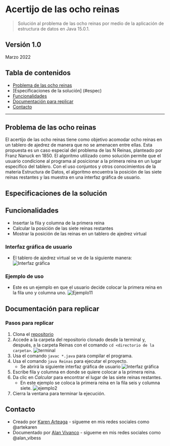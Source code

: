 # Acertijo de las ocho reinas
> Solución al problema de las ocho reinas por medio de la aplicación de estructura de datos en Java 15.0.1.

Versión 1.0
---
Marzo 2022

## Tabla de contenidos
* [Problema de las ocho reinas](#info)
* [Especificaciones de la solución] (#espec)
* [Funcionalidades](#func)
* [Documentación para replicar](#docum)
* [Contacto](#contacto)
---


## Problema de las ocho reinas <a name="info"></a> 
El acertijo de las ocho reinas tiene como objetivo acomodar ocho reinas en un tablero de ajedrez de manera que no se amenacen entre ellas. Esta propuesta es un caso especial del problema de las N Reinas, planteado por Franz Nanuck en 1850. El algoritmo utilizado como solución permite que el usuario condicione al programa al posicionar a la primera reina en un lugar específico del tablero. Con el uso conjuntos y otros conocimientos de la materia Estructura de Datos, el algoritmo encuentra la posición de las siete reinas restantes y las muestra en una interfaz gráfica de usuario.  


## Especificaciones de la solución <a name="info"></a> 


## Funcionalidades <a name="func"></a> 
- Insertar la fila y columna de la primera reina
- Calcular la posición de las siete reinas restantes
- Mostrar la posición de las reinas en un tablero de ajedrez virtual
 
 ### Interfaz gráfica de usuario
 - El tablero de ajedrez virtual se ve de la siguiente manera: 
  ![Interfaz gráfica](https://user-images.githubusercontent.com/69361149/159027992-f6fef4bf-f1aa-4bb5-8d1c-c42240d661b6.png)
  
  ### Ejemplo de uso
 - Este es un ejemplo en que el usuario decide colocar la primera reina en la fila uno y columna uno. 
  ![Ejemplo11](https://user-images.githubusercontent.com/69361149/159029310-737f13ee-d5ad-4f32-b3ac-81b718e38db1.png)


## Documentación para replicar <a name="docum"></a> 

  ### Pasos para replicar
  1. Clona el [repositorio](https://github.com/KarenArteaga/Acertijo-8-Reinas.git)
  2. Accede a la carpeta del repositorio clonado desde la terminal y, después, a la carpeta Reinas con el comando `cd <directorio de la carpeta>`.
  ![terminal](https://user-images.githubusercontent.com/69361149/159034049-677c6056-b65f-4cc5-af90-9e221ced7051.png)
  3. Usa el comando `javac *.java` para compilar el programa.
  4. Usa el comando `java Reinas` para ejecutar el proyecto.
     - Se abrirá la siguiente interfaz gráfica de usuario
    ![Interfaz gráfica](https://user-images.githubusercontent.com/69361149/159027992-f6fef4bf-f1aa-4bb5-8d1c-c42240d661b6.png)
  5. Escribe fila y columna en donde se quiere colocar a la primera reina.
  6. Da clic en *Calcular* para encontrar el lugar de las siete reinas restantes.
     - En este ejemplo se coloca la primera reina en la fila seis y columna siete.
    ![ejemplo2](https://user-images.githubusercontent.com/69361149/159036509-9775a6cb-a35e-49d5-b1d1-5935516ca825.png)
  7. Cierra la ventana para terminar la ejecución.


## Contacto
* Creado por [Karen Arteaga](https://github.com/KarenArteaga) - sígueme en mis redes sociales como @artekaren
* Documentado por [Alan Vivanco]() - sígueme en mis redes sociales como @alan_vibess

